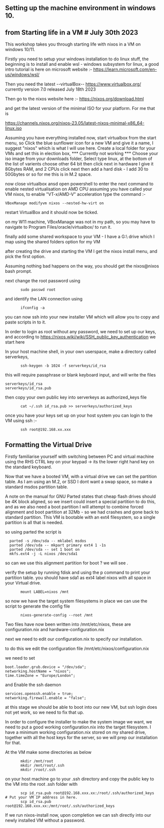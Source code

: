 ## Setting up the machine environment in windows 10.
## from Starting life in a VM # July 30th 2023
This workshop takes you through starting life with nixos in a VM on windows 10/11.

Firstly you need to setup your windows installation to do linux stuff, the beginning is to install and enable wsl - windows subsystem for linux,
a good intro tutorial is here on microsoft website :- https://learn.microsoft.com/en-us/windows/wsl/

Then you need the latest --virtualBox-- https://www.virtualbox.org/
currently version 7.0 released July 18th 2023

Then go to the nixos website here :- https://nixos.org/download.html

and get the latest version of the minimal ISO for your platform. For me that is 

https://channels.nixos.org/nixos-23.05/latest-nixos-minimal-x86_64-linux.iso

Assuming you have everything installed now, start virtualbox from the start menu, 
so
       Click the blue sunflower icon for a new VM and give it a name, I suggest "nixos" which is what I will use here.
       Create a local folder for your VMs and set this in election box,   *** Currently not working ***
       Choose your iso image from your downloads folder,
       Select type linux,
          at the bottom of the list of varients choose other 64 bit
       then click next
       in hardware I give it 8Gbytes RAM, and 2 CPUs
       click next
       then add a hard disk - I add 30 to 50Gbytes or so for me this is in M.2 space.

now close virtualbox ansd open powershell to enter the next command to enable nested virtualisation on AMD CPU
assuming you have called your VM nixos, to enable "VT-x/AMD-V" acceleration type the command :-
```
VBoxManage modifyvm nixos --nested-hw-virt on
```
restart VirtualBox and it should now be ticked.

on my W11 machine, VBoxManage was not in my path, so you may have to navigate to Program Files/oracle/virtualbox/ to run it.


finally add some shared workspace to your VM - I have a G:\ drive which I map using the shared folders option for my VM

after creating the drive and starting the VM I get the nixos install menu, and pick the first option.

Assuming nothing bad happens on the way, you should get the nixos@nixos bash prompt.

next change the root password using 
```
       sudo passwd root
```
and identify the LAN connection using
```
       ifconfig -a
```
you can now ssh into your new installer VM which will allow you to copy and paste scripts in to it.

In order to login as root without any password, we need to set up our keys, and according to https://nixos.wiki/wiki/SSH_public_key_authentication we start here

In your host machine shell, in your own userspace, make a directory called serverkeys,
```
       ssh-keygen -b 1024 -f serverkeys/id_rsa
```
this will require passphrase or blank keyboard input, and will write the files 

```
serverkeys/id_rsa
serverkeys/id_rsa.pub
```
then copy your own public key into serverkeys as authorized_keys file
```
       cat ~/.ssh id_rsa.pub >> serverkeys/authorized_keys
```
once you have your keys set up on your host system you can login to the VM using ssh :- 
```
       ssh root@192.168.xx.xxx
```
## Formatting the Virtual Drive

Firstly familiarise yourself with switching between PC and virtual machine using the RHS CTRL key on your keypad -> its the lower right hand key on the standard keyboard.

Now that we have a booted VM, with a virtual drive we can set the partition table.
As I am using an M.2, or SSD  I dont want a swap space, so make a standard msdos partition table.

A note on the manual for GNU Parted states that cheap flash drives should be 4K block aligned, so we insert could insert a special partition to do this, 
and as we also need a boot partition I will attempt to combine forced alignment and boot partition at 32Mb - so we had crashes and gone back to standard partition.
This VM is bootable with an ext4 filesystem, so a single partition is all that is needed.

so using parted the script is
```
  parted -s /dev/sda -- mklabel msdos
  parted /dev/sda -- mkpart primary ext4 1 -1s
  parted /dev/sda -- set 1 boot on
  mkfs.ext4 -j -L nixos /dev/sda1
```
so can we use this alignment partition for boot ? we will see .

verify the setup by running fdisk and using the p command to print your partition table.
  you should have sda1 as ext4 label nixos with all space in your Virtual drive.
```
       mount LABEL=nixos /mnt
```
so now we have the target system filesystems in place we can use the script to generate the config file
```
       nixos-generate-config --root /mnt
```
Two files have now been written into /mnt/etc/nixos, these are configuration.nix and hardware-configuration.nix

next we need to edit our configuration.nix to specify our installation.

to do this we edit the configuration file /mnt/etc/nixos/configuration.nix

we need to set 
```
boot.loader.grub.device = "/dev/sda";
networking.hostName = "nixos";
time.timeZone = "Europe/London";
```
and Enable the ssh daemon
```
services.openssh.enable = true;
networking.firewall.enable = "false";
```
at this stage we should be able to boot into our new VM, but ssh login does not yet work, so we need to fix that up.

In order to configure the installer to make the system image we want, we need to put a good working configuration.nix into the target filesystem.
I have a minimum working configuration.nix stored on my shared drive, together with all the host keys for the server, so we will prep our installation for that.

At the VM make some directories as below
```
       mkdir /mnt/root
       mkdir /mnt/root/.ssh
       mkdir /root/.ssh
```
on your host machine go to your .ssh directory and copy the public key to the VM into the root .ssh folder
with
```
       scp id_rsa.pub root@192.168.xxx.xx:/root/.ssh/authorized_keys  # Put your VM IP address in here.
       scp id_rsa.pub root@192.168.xxx.xx:/mnt/root/.ssh/authorized_keys
```

If we run nixos-install now, upon completion we can ssh directly into our newly installed VM without a password.
